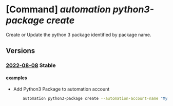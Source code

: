 # [Command] _automation python3-package create_

Create or Update the python 3 package identified by package name.

## Versions

### [2022-08-08](/Resources/mgmt-plane/L3N1YnNjcmlwdGlvbnMve30vcmVzb3VyY2Vncm91cHMve30vcHJvdmlkZXJzL21pY3Jvc29mdC5hdXRvbWF0aW9uL2F1dG9tYXRpb25hY2NvdW50cy97fS9weXRob24zcGFja2FnZXMve30=/2022-08-08.xml) **Stable**

<!-- mgmt-plane /subscriptions/{}/resourcegroups/{}/providers/microsoft.automation/automationaccounts/{}/python3packages/{} 2022-08-08 -->

#### examples

- Add Python3 Package to automation account
    ```bash
        automation python3-package create --automation-account-name "MyAutomationAccount"  --resource-group "MyResourceGroup" --name "PackageName" --content-link "uri=https://PackageUri.com"
    ```
